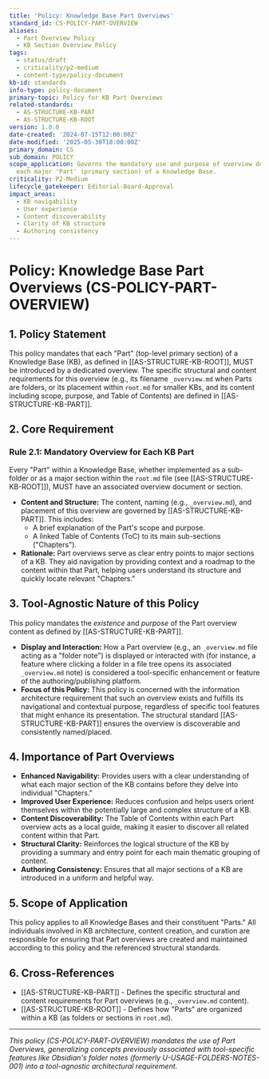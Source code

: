 ```yaml
---
title: 'Policy: Knowledge Base Part Overviews'
standard_id: CS-POLICY-PART-OVERVIEW
aliases:
  - Part Overview Policy
  - KB Section Overview Policy
tags:
  - status/draft
  - criticality/p2-medium
  - content-type/policy-document
kb-id: standards
info-type: policy-document
primary-topic: Policy for KB Part Overviews
related-standards:
  - AS-STRUCTURE-KB-PART
  - AS-STRUCTURE-KB-ROOT
version: 1.0.0
date-created: '2024-07-15T12:00:00Z'
date-modified: '2025-05-30T18:00:00Z'
primary_domain: CS
sub_domain: POLICY
scope_application: Governs the mandatory use and purpose of overview documents for
  each major 'Part' (primary section) of a Knowledge Base.
criticality: P2-Medium
lifecycle_gatekeeper: Editorial-Board-Approval
impact_areas:
  - KB navigability
  - User experience
  - Content discoverability
  - Clarity of KB structure
  - Authoring consistency
---
```

# Policy: Knowledge Base Part Overviews (CS-POLICY-PART-OVERVIEW)

## 1. Policy Statement

This policy mandates that each "Part" (top-level primary section) of a Knowledge Base (KB), as defined in [[AS-STRUCTURE-KB-ROOT]], MUST be introduced by a dedicated overview. The specific structural and content requirements for this overview (e.g., its filename `_overview.md` when Parts are folders, or its placement within `root.md` for smaller KBs, and its content including scope, purpose, and Table of Contents) are defined in [[AS-STRUCTURE-KB-PART]].

## 2. Core Requirement

### Rule 2.1: Mandatory Overview for Each KB Part
Every "Part" within a Knowledge Base, whether implemented as a sub-folder or as a major section within the `root.md` file (see [[AS-STRUCTURE-KB-ROOT]]), MUST have an associated overview document or section.
*   **Content and Structure:** The content, naming (e.g., `_overview.md`), and placement of this overview are governed by [[AS-STRUCTURE-KB-PART]]. This includes:
    *   A brief explanation of the Part's scope and purpose.
    *   A linked Table of Contents (ToC) to its main sub-sections ("Chapters").
*   **Rationale:** Part overviews serve as clear entry points to major sections of a KB. They aid navigation by providing context and a roadmap to the content within that Part, helping users understand its structure and quickly locate relevant "Chapters."

## 3. Tool-Agnostic Nature of this Policy

This policy mandates the *existence* and *purpose* of the Part overview content as defined by [[AS-STRUCTURE-KB-PART]].
*   **Display and Interaction:** How a Part overview (e.g., an `_overview.md` file acting as a "folder note") is displayed or interacted with (for instance, a feature where clicking a folder in a file tree opens its associated `_overview.md` note) is considered a tool-specific enhancement or feature of the authoring/publishing platform.
*   **Focus of this Policy:** This policy is concerned with the information architecture requirement that such an overview exists and fulfills its navigational and contextual purpose, regardless of specific tool features that might enhance its presentation. The structural standard [[AS-STRUCTURE-KB-PART]] ensures the overview is discoverable and consistently named/placed.

## 4. Importance of Part Overviews

*   **Enhanced Navigability:** Provides users with a clear understanding of what each major section of the KB contains before they delve into individual "Chapters."
*   **Improved User Experience:** Reduces confusion and helps users orient themselves within the potentially large and complex structure of a KB.
*   **Content Discoverability:** The Table of Contents within each Part overview acts as a local guide, making it easier to discover all related content within that Part.
*   **Structural Clarity:** Reinforces the logical structure of the KB by providing a summary and entry point for each main thematic grouping of content.
*   **Authoring Consistency:** Ensures that all major sections of a KB are introduced in a uniform and helpful way.

## 5. Scope of Application

This policy applies to all Knowledge Bases and their constituent "Parts." All individuals involved in KB architecture, content creation, and curation are responsible for ensuring that Part overviews are created and maintained according to this policy and the referenced structural standards.

## 6. Cross-References
- [[AS-STRUCTURE-KB-PART]] - Defines the specific structural and content requirements for Part overviews (e.g., `_overview.md` content).
- [[AS-STRUCTURE-KB-ROOT]] - Defines how "Parts" are organized within a KB (as folders or sections in `root.md`).

---
*This policy (CS-POLICY-PART-OVERVIEW) mandates the use of Part Overviews, generalizing concepts previously associated with tool-specific features like Obsidian's folder notes (formerly U-USAGE-FOLDERS-NOTES-001) into a tool-agnostic architectural requirement.*
